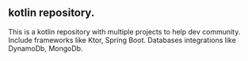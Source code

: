 ## kotlin repository.
This is a kotlin repository with multiple projects to help dev community.
Include frameworks like Ktor, Spring Boot.
Databases integrations like DynamoDb, MongoDb.

